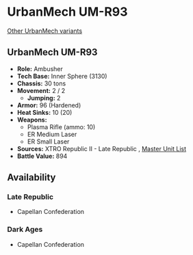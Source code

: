 # UrbanMech UM-R93 

[Other UrbanMech variants](../urbanmech.md) 

## UrbanMech UM-R93 

- **Role:** Ambusher 
- **Tech Base:** Inner Sphere (3130) 
- **Chassis:** 30 tons 
- **Movement:** 2 / 2 
  - **Jumping:** 2 
- **Armor:** 96 (Hardened) 
- **Heat Sinks:** 10 (20) 
- **Weapons:** 
  - Plasma Rifle (ammo: 10) 
  - ER Medium Laser 
  - ER Small Laser 
- **Sources:** XTRO Republic II - Late Republic , [Master Unit List](http://masterunitlist.info/Unit/Details/7344/urbanmech-um-r93) 
- **Battle Value:** 894 

## Availability 

### Late Republic 

- Capellan Confederation 

### Dark Ages 

- Capellan Confederation 

